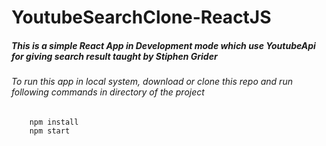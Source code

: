 # YoutubeSearchClone-ReactJS
##### This is a simple React App in Development mode which use YoutubeApi for giving search result taught by Stiphen Grider

###### To run this app in local system, download or clone this repo and run following commands in directory of the project
        
        npm install
        npm start
